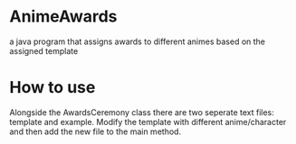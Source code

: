 # AnimeAwards
a java program that assigns awards to different animes based on the assigned template

# How to use
Alongside the AwardsCeremony class there are two seperate text files: template and example. Modify the template with different anime/character and then add the new file to the main method. 
